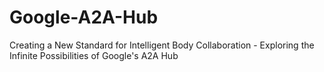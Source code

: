 # Google-A2A-Hub
Creating a New Standard for Intelligent Body Collaboration - Exploring the Infinite Possibilities of Google's A2A Hub
